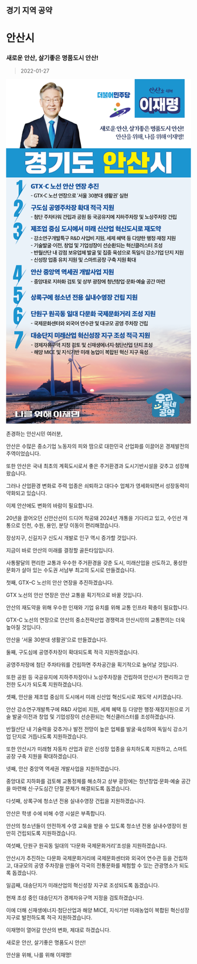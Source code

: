 ## 경기 지역 공약

# 안산시

### 새로운 안산, 살기좋은 명품도시 안산!
> 2022-01-27

![안산시 지역공약](./005_009_015.png)

존경하는 안산시민 여러분,

 

안산은 수많은 중소기업 노동자의 피와 땀으로 대한민국 산업화를 이끌어온 경제발전의 주역이었습니다.

또한 안산은 국내 최초의 계획도시로서 좋은 주거환경과 도시기반시설을 갖추고 성장해 왔습니다.

 

그러나 산업환경 변화로 주력 업종은 쇠퇴하고 대다수 업체가 영세화되면서 성장동력이 약화되고 있습니다. 

 

이제 안산에도 변화의 바람이 필요합니다.  

20년을 끌어오던 신안산선이 드디어 착공돼 2024년 개통을 기다리고 있고, 수인선 개통으로 인천, 수원, 용인, 분당 이동이 편리해졌습니다.  

장상지구, 신길지구 신도시 개발로 인구 역시 증가할 것입니다.

 

지금이 바로 안산의 미래를 결정할 골든타임입니다. 

사통팔달의 편리한 교통과 우수한 주거환경을 갖춘 도시, 미래산업을 선도하고, 풍성한 문화가 살아 있는 수도권 서남부 최고의 도시로 만들겠습니다.

 

첫째, GTX–C 노선의 안산 연장을 추진하겠습니다. 




GTX 노선의 안산 연장은 안산 교통을 획기적으로 바꿀 것입니다. 

안산의 재도약을 위해 우수한 인재와 기업 유치를 위해 교통 인프라 확충이 필요합니다.  

GTX-C 노선의 연장으로 안산의 중소전략산업 경쟁력과 안산시민의 교통편의는 더욱 높아질 것입니다. 

안산을 ‘서울 30분대 생활권’으로 만들겠습니다. 

 

둘째, 구도심에 공영주차장이 확대되도록 적극 지원하겠습니다.




공영주차장에 첨단 주차타워를 건립하면 주차공간을 획기적으로 늘어날 것입니다.  

또한 공원 등 국공유지에 지하주차장이나 노상주차장을 건립하여 안산시가 편리하고 안전한 도시가 되도록 지원하겠습니다.  

 

 

셋째, 안산을 제조업 중심의 도시에서 미래 신산업 혁신도시로 재도약 시키겠습니다. 




안산 강소연구개발특구에 R&D 사업비 지원, 세제 혜택 등 다양한 행정·재정지원으로 기술 발굴·이전과 창업 및 기업성장이 선순환되는 혁신클러스터를 조성하겠습니다.

반월산단 내 기술력을 갖추거나 발전 전망이 높은 업체를 발굴·육성하여 독일식 강소기업 단지로 거듭나도록 지원하겠습니다.

또한 안산시가 미래형 자동차 산업과 같은 신성장 업종을 유치하도록 지원하고, 스마트공장 구축 지원을 확대하겠습니다. 

 

넷째, 안산 중앙역 역세권 개발사업을 지원하겠습니다. 




중앙대로 지하화를 검토해 교통정체를 해소하고 상부 광장에는 청년창업·문화·예술 공간을 마련해 신·구도심간 단절 문제가 해결되도록 돕겠습니다. 

 

다섯째, 상록구에 청소년 전용 실내수영장 건립을 지원하겠습니다.  




안산은 학생 수에 비해 수영 시설은 부족합니다. 

안산의 청소년들이 안전하게 수영 교육을 받을 수 있도록 청소년 전용 실내수영장이 원만히 건립되도록 지원하겠습니다. 

 

여섯째, 단원구 원곡동 일대의 ‘다문화 국제문화거리’조성을 지원하겠습니다.




안산시가 추진하는 다문화 국제문화거리에 국제문화센터와 외국어 연수관 등을 건립하고, 대규모의 공영 주차장을 만들어 각국의 전통문화를 체험할 수 있는 관광명소가 되도록 돕겠습니다. 

 

일곱째, 대송단지가 미래산업의 혁신성장 지구로 조성되도록 돕겠습니다. 




현재 조성 중인 대송단지가 경제자유구역 지정을 검토하겠습니다. 

이에 더해 신재생에너지·첨단산업과 해양 MICE, 지식기반 미래농업이 복합된 혁신성장 지구로 발전하도록 적극 지원하겠습니다.   

 

 

이재명이 열어갈 안산의 변화, 제대로 하겠습니다.

 

새로운 안산, 살기좋은 명품도시 안산! 

안산을 위해, 나를 위해 이재명!  

						